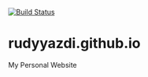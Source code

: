 [![Build Status](https://travis-ci.org/rudyyazdi/site.svg?branch=master)](https://travis-ci.org/rudyyazdi/site)
# rudyyazdi.github.io
My Personal Website

